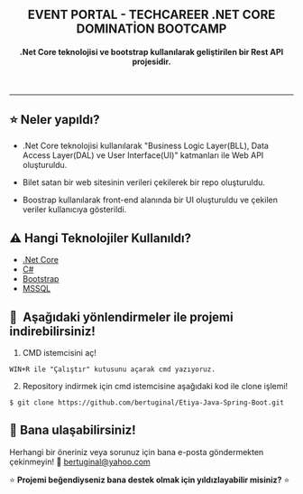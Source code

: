<h2 align="center">EVENT PORTAL - TECHCAREER .NET CORE DOMINATİON BOOTCAMP</h2>

  <h4 align="center">.Net Core teknolojisi ve bootstrap kullanılarak geliştirilen bir Rest API projesidir.</h4>

&nbsp;&nbsp;&nbsp;&nbsp;&nbsp;&nbsp;&nbsp;&nbsp;&nbsp;&nbsp;&nbsp;&nbsp;&nbsp;&nbsp;&nbsp;&nbsp;&nbsp;&nbsp;&nbsp;&nbsp;&nbsp;&nbsp;&nbsp;&nbsp;&nbsp;&nbsp;&nbsp;&nbsp;&nbsp;&nbsp;&nbsp;&nbsp;&nbsp;&nbsp;&nbsp;&nbsp;&nbsp;&nbsp;&nbsp;&nbsp;&nbsp;&nbsp;&nbsp;&nbsp;&nbsp;&nbsp;&nbsp;&nbsp;&nbsp;&nbsp;&nbsp;&nbsp;&nbsp;&nbsp;&nbsp;&nbsp;&nbsp;&nbsp;&nbsp;&nbsp;&nbsp;&nbsp;&nbsp;&nbsp;&nbsp;&nbsp;&nbsp;&nbsp;&nbsp;&nbsp;&nbsp;&nbsp;&nbsp;&nbsp;&nbsp;

---

## :star: Neler yapıldı?
- .Net Core teknolojisi kullanılarak "Business Logic Layer(BLL), Data Access Layer(DAL) ve User Interface(UI)" katmanları ile Web API oluşturuldu. 

- Bilet satan bir web sitesinin verileri çekilerek bir repo oluşturuldu.

- Boostrap kullanılarak front-end alanında bir UI oluşturuldu ve çekilen veriler kullanıcıya gösterildi.

## :warning: Hangi Teknolojiler Kullanıldı?

- [.Net Core](https://dotnet.microsoft.com/en-us/)
- [C#](https://learn.microsoft.com/en-us/dotnet/csharp/)
- [Bootstrap](https://getbootstrap.com)
- [MSSQL](https://www.microsoft.com/en-us/sql-server/sql-server-downloads)

## 🚀&nbsp; Aşağıdaki yönlendirmeler ile projemi indirebilirsiniz!
1. CMD istemcisini aç!
```
WIN+R ile "Çalıştır" kutusunu açarak cmd yazıyoruz.
```
2. Repository indirmek için cmd istemcisine aşağıdaki kod ile clone işlemi!
```
$ git clone https://github.com/bertuginal/Etiya-Java-Spring-Boot.git
```

## :clap: Bana ulaşabilirsiniz!
Herhangi bir öneriniz veya sorunuz için bana e-posta göndermekten çekinmeyin! :email: bertuginal@yahoo.com

:star: <b>Projemi beğendiyseniz bana destek olmak için yıldızlayabilir misiniz?</b> :star:


